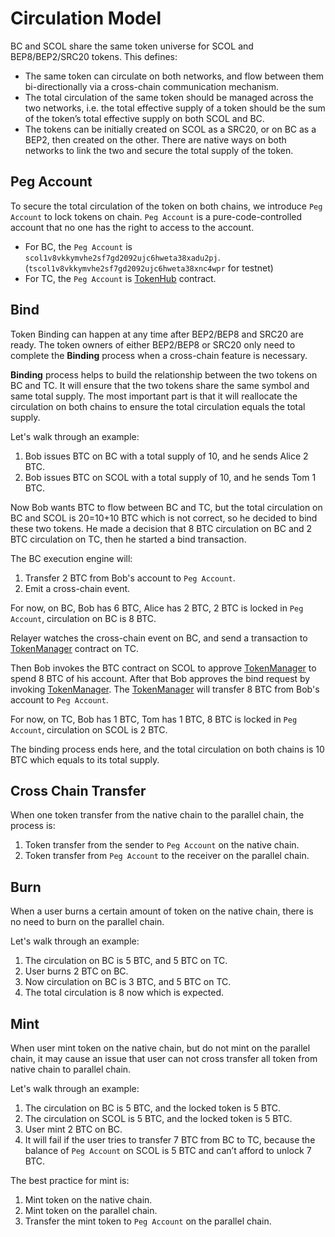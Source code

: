 # Circulation Model

BC and SCOL share the same token universe for SCOL and BEP8/BEP2/SRC20 tokens. This defines:

- The same token can circulate on both networks, and flow between them bi-directionally via a cross-chain communication mechanism. 
- The total circulation of the same token should be managed across the two networks, i.e. the total effective supply of a token should be the sum of the token’s total effective supply on both SCOL and BC.
- The tokens can be initially created on SCOL as a SRC20, or on BC as a BEP2, then created on the other. There are native ways on both networks to link the two and secure the total supply of the token.

## Peg Account
To secure the total circulation of the token on both chains, we introduce `Peg Account` to lock tokens on chain.
`Peg Account` is a pure-code-controlled account that no one has the right to access to the account.
 
- For BC, the `Peg Account` is `scol1v8vkkymvhe2sf7gd2092ujc6hweta38xadu2pj`. (`tscol1v8vkkymvhe2sf7gd2092ujc6hweta38xnc4wpr` for testnet) 
- For TC, the `Peg Account` is [TokenHub](https://scolcoin.com/address/0x0000000000000000000000000000000000001004) contract.

## Bind
Token Binding can happen at any time after BEP2/BEP8 and SRC20 are ready. The token owners of either BEP2/BEP8 or SRC20 only need to complete the **Binding** process when a cross-chain feature is necessary.

**Binding** process helps to build the relationship between the two tokens on BC and TC. It will ensure that the two tokens share the same symbol and same total supply. The most important part is that it will reallocate the circulation on both chains to ensure the total circulation equals the total supply. 

Let's walk through an example:

1. Bob issues BTC on BC with a total supply of 10, and he sends Alice 2 BTC.
2. Bob issues BTC on SCOL with a total supply of 10, and he sends Tom 1 BTC.

Now Bob wants BTC to flow between BC and TC, but the total circulation on BC and SCOL is 20=10+10 BTC which is not correct, so he decided to bind these two tokens.
He made a decision that 8 BTC circulation on BC and 2 BTC circulation on TC, then he started a bind transaction.

The BC execution engine will:
1. Transfer 2 BTC from Bob's account to `Peg Account`. 
2. Emit a cross-chain event.

For now, on BC, Bob has 6 BTC, Alice has 2 BTC, 2 BTC is locked in `Peg Account`, circulation on BC is 8 BTC.

Relayer watches the cross-chain event on BC, and send a transaction to [TokenManager](https://scolcoin.com/address/0x0000000000000000000000000000000000001008) contract on TC.

Then Bob invokes the BTC contract on SCOL to approve [TokenManager](https://scolcoin.com/address/0x0000000000000000000000000000000000001008) to spend 8 BTC of his account.
After that Bob approves the bind request by invoking [TokenManager](https://scolcoin.com/address/0x0000000000000000000000000000000000001008). 
The [TokenManager](https://scolcoin.com/address/0x0000000000000000000000000000000000001008) will transfer 8 BTC from Bob's account to `Peg Account`.
 
For now, on TC, Bob has 1 BTC, Tom has 1 BTC, 8 BTC is locked in `Peg Account`, circulation on SCOL is 2 BTC.

The binding process ends here, and the total circulation on both chains is 10 BTC which equals to its total supply.

## Cross Chain Transfer

When one token transfer from the native chain to the parallel chain, the process is:
1. Token transfer from the sender to `Peg Account` on the native chain.  
2. Token transfer from `Peg Account` to the receiver on the parallel chain.

## Burn
When a user burns a certain amount of token on the native chain, there is no need to burn on the parallel chain.

Let's walk through an example:

1. The circulation on BC is 5 BTC, and 5 BTC on TC.
2. User burns 2 BTC on BC.
3. Now circulation on BC is 3 BTC, and 5 BTC on TC. 
4. The total circulation is 8 now which is expected.


## Mint

When user mint token on the native chain, but do not mint on the parallel chain, it may cause an issue that user can not cross transfer all token from 
native chain to parallel chain.

Let's walk through an example:

1. The circulation on BC is 5 BTC, and the locked token is 5 BTC.
2. The circulation on SCOL is 5 BTC, and the locked token is 5 BTC.
3. User mint 2 BTC on BC.
4. It will fail if the user tries to transfer 7 BTC from BC to TC, because the balance of `Peg Account` on SCOL is 5 BTC and can’t afford to unlock 7 BTC.

The best practice for mint is:

1. Mint token on the native chain.
2. Mint token on the parallel chain.
3. Transfer the mint token to `Peg Account` on the parallel chain.   